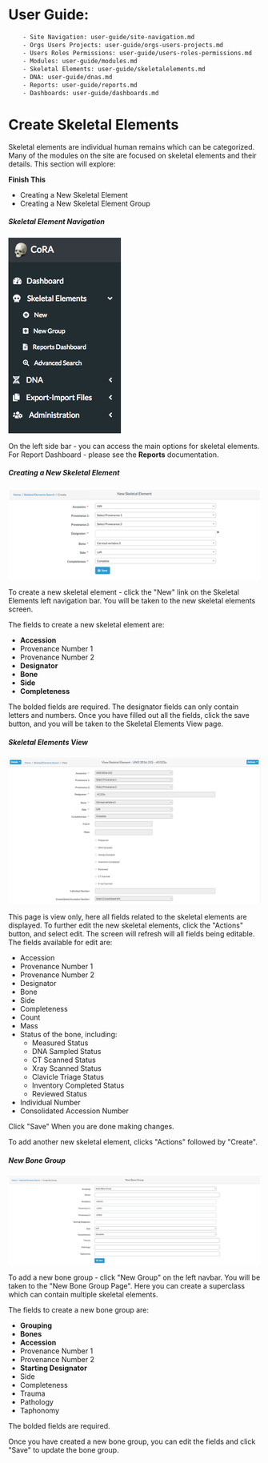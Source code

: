 # User Guide:
        - Site Navigation: user-guide/site-navigation.md
        - Orgs Users Projects: user-guide/orgs-users-projects.md
        - Users Roles Permissions: user-guide/users-roles-permissions.md
        - Modules: user-guide/modules.md
        - Skeletal Elements: user-guide/skeletalelements.md
        - DNA: user-guide/dnas.md
        - Reports: user-guide/reports.md
        - Dashboards: user-guide/dashboards.md

# Create Skeletal Elements

Skeletal elements are individual human remains which can be categorized.
Many of the modules on the site are focused on skeletal elements and their details.
This section will explore:

**Finish This**
- Creating a New Skeletal Element
- Creating a New Skeletal Element Group


##### Skeletal Element Navigation
![SE Navigation](../images/skeletalElements/skeletalelements_search.png)

On the left side bar - you can access the main options for skeletal elements. For Report Dashboard - please see the **Reports** documentation.

##### Creating a New Skeletal Element
![New SE](../images/skeletalElements/newSkeletalElement.png)

To create a new skeletal element - click the "New" link on the Skeletal Elements left navigation bar. You will be taken to the new skeletal elements screen.

The fields to create a new skeletal element are:

- **Accession**
- Provenance Number 1
- Provenance Number 2
- **Designator**
- **Bone**
- **Side**
- **Completeness**

The bolded fields are required. The designator fields can only contain letters and numbers. Once you have filled out all the fields, click the save button, and you will be taken to the Skeletal Elements View page.

##### Skeletal Elements View
![SE View](../images/skeletalElements/viewSkeletalElement.png)

This page is view only, here all fields related to the skeletal elements are displayed. To further edit the new skeletal elements, click the "Actions" button, and select edit. The screen will refresh will all fields being editable. The fields available for edit are:

- Accession
- Provenance Number 1
- Provenance Number 2
- Designator
- Bone
- Side
- Completeness
- Count
- Mass
- Status of the bone, including:
  - Measured Status
  - DNA Sampled Status
  - CT Scanned Status
  - Xray Scanned Status
  - Clavicle Triage Status
  - Inventory Completed Status
  - Reviewed Status
- Individual Number
- Consolidated Accession Number

Click "Save" When you are done making changes. 

To add another new skeletal element, clicks "Actions" followed by "Create".

##### New Bone Group
![New Bone Group](../images/skeletalElements/newBoneGroup.png)

To add a new bone group - click "New Group" on the left navbar. You will be taken to the "New Bone Group Page". 
Here you can create a superclass which can contain multiple skeletal elements.

The fields to create a new bone group are:

- **Grouping**
- **Bones**
- **Accession**
- Provenance Number 1
- Provenance Number 2
- **Starting Designator**
- Side
- Completeness
- Trauma
- Pathology
- Taphonomy

The bolded fields are required.

Once you have created a new bone group, you can edit the fields and click "Save" to update the bone group.




